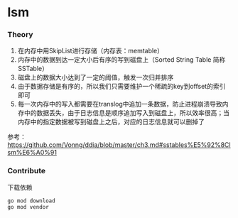 # lsm

### Theory

1. 在内存中用SkipList进行存储（内存表：memtable）
2. 内存中的数据到达一定大小后有序的写到磁盘上（Sorted String Table 简称SSTable）
3. 磁盘上的数据大小达到了一定的阈值，触发一次归并排序
4. 由于数据存储是有序的，所以我们只需要维护一个稀疏的key到offset的索引即可
5. 每一次内存中的写入都需要在translog中追加一条数据，防止进程崩溃导致内存中的数据丢失，由于日志信息是顺序追加写入到磁盘上，所以效率很高；当内存中的指定数据被写到磁盘上之后，对应的日志信息就可以删掉了

参考：<https://github.com/Vonng/ddia/blob/master/ch3.md#sstables%E5%92%8Clsm%E6%A0%91>

### Contribute

下载依赖

    go mod download
    go mod vendor

